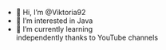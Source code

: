 - 👋 Hi, I’m @Viktoria92
- 👀 I’m interested in Java
- 🌱 I’m currently learning  
independently thanks to YouTube channels
<!---
Viktoria92/Viktoria92 is a ✨ special ✨ repository because its `README.md` (this file) appears on your GitHub profile.
You can click the Preview link to take a look at your changes.
--->
